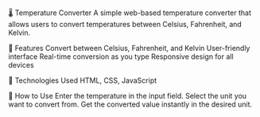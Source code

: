 🌡️ Temperature Converter
A simple web-based temperature converter that allows users to convert temperatures between Celsius, Fahrenheit, and Kelvin.

🚀 Features
Convert between Celsius, Fahrenheit, and Kelvin
User-friendly interface
Real-time conversion as you type
Responsive design for all devices

🔧 Technologies Used HTML, CSS, JavaScript

📌 How to Use
Enter the temperature in the input field.
Select the unit you want to convert from.
Get the converted value instantly in the desired unit.
